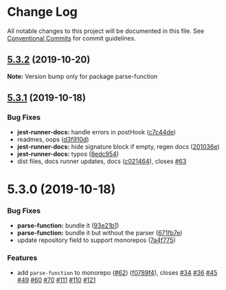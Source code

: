 # Change Log

All notable changes to this project will be documented in this file.
See [Conventional Commits](https://conventionalcommits.org) for commit guidelines.

## [5.3.2](https://github.com/tunnckoCore/opensource/compare/parse-function@5.3.1...parse-function@5.3.2) (2019-10-20)

**Note:** Version bump only for package parse-function





## [5.3.1](https://github.com/tunnckoCore/opensource/compare/parse-function@5.3.0...parse-function@5.3.1) (2019-10-18)


### Bug Fixes

* **jest-runner-docs:** handle errors in postHook ([c7c44de](https://github.com/tunnckoCore/opensource/commit/c7c44de))
* readmes, oops ([d3f910d](https://github.com/tunnckoCore/opensource/commit/d3f910d))
* **jest-runner-docs:** hide signature block if empty, regen docs ([201036e](https://github.com/tunnckoCore/opensource/commit/201036e))
* **jest-runner-docs:** typos ([8edc954](https://github.com/tunnckoCore/opensource/commit/8edc954))
* dist files, docs runner updates, docs ([c021464](https://github.com/tunnckoCore/opensource/commit/c021464)), closes [#63](https://github.com/tunnckoCore/opensource/issues/63)





# 5.3.0 (2019-10-18)


### Bug Fixes

* **parse-function:** bundle it ([93e21b1](https://github.com/tunnckoCore/opensource/commit/93e21b1))
* **parse-function:** bundle it but without the parser ([671fb7e](https://github.com/tunnckoCore/opensource/commit/671fb7e))
* update repository field to support monorepos ([7a4f775](https://github.com/tunnckoCore/opensource/commit/7a4f775))


### Features

* add `parse-function` to monorepo ([#62](https://github.com/tunnckoCore/opensource/issues/62)) ([f0789f4](https://github.com/tunnckoCore/opensource/commit/f0789f4)), closes [#34](https://github.com/tunnckoCore/opensource/issues/34) [#36](https://github.com/tunnckoCore/opensource/issues/36) [#45](https://github.com/tunnckoCore/opensource/issues/45) [#49](https://github.com/tunnckoCore/opensource/issues/49) [#60](https://github.com/tunnckoCore/opensource/issues/60) [#70](https://github.com/tunnckoCore/opensource/issues/70) [#111](https://github.com/tunnckoCore/opensource/issues/111) [#110](https://github.com/tunnckoCore/opensource/issues/110) [#121](https://github.com/tunnckoCore/opensource/issues/121)

